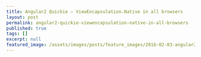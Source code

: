 ```yaml
---
title: Angular2 Quickie — ViewEncapsulation.Native in all browsers
layout: post
permalink: angular2-quickie-viewencapsulation-native-in-all-browsers
published: true
tags: []
excerpt: null
featured_image: /assets/images/posts/feature_images/2016-02-03-angular2-quickie-viewencapsulation-native-in-all-browsers.jpg
---
```

